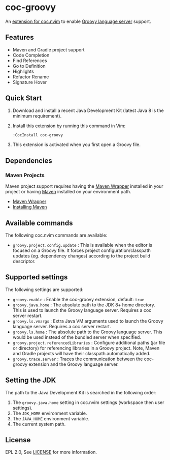 # coc-groovy

An [extension for coc.nvim](https://github.com/neoclide/coc.nvim/wiki/Using-coc-extensions) to enable
[Groovy language server](https://github.com/prominic/groovy-language-server) support.

## Features

- Maven and Gradle project support
- Code Completion
- Find References
- Go to Definition
- Highlights
- Refactor Rename
- Signature Hover

## Quick Start

1. Download and install a recent Java Development Kit (latest Java 8 is the minimum requirement).
2. Install this extension by running this command in Vim:

   ```sh
   :CocInstall coc-groovy
   ```

3. This extension is activated when you first open a Groovy file.

## Dependencies

### Maven Projects

Maven project support requires having the [Maven Wrapper][0] installed in your
project or having [Maven][1] installed on your environment path.

- [Maven Wrapper][0]
- [Installing Maven][1]

## Available commands

The following coc.nvim commands are available:

- `groovy.project.config.update` : This is available when the editor is focused on a Groovy file. It forces project configuration/classpath updates (eg. dependency changes) according to the project build descriptor.

## Supported settings

The following settings are supported:

- `groovy.enable` : Enable the coc-groovy extension, default: `true`
- `groovy.java.home` : The absolute path to the JDK 8+ home directory. This is used to launch the Groovy language server. Requires a coc server restart.
- `groovy.ls.vmargs` : Extra Java VM arguments used to launch the Groovy language server. Requires a coc server restart.
- `groovy.ls.home` : The absolute path to the Groovy language server. This would be used instead of the bundled server when specified.
- `groovy.project.referencedLibraries` : Configure additional paths (jar file or directory) for referencing libraries in a Groovy project. Note, Maven and Gradle projects will have their classpath automatically added.
- `groovy.trace.server` : Traces the communication between the coc-groovy extension and the Groovy language server.

## Setting the JDK

The path to the Java Development Kit is searched in the following order:

1. The `groovy.java.home` setting in coc.nvim settings (workspace then user settings).
2. The `JDK_HOME` environment variable.
3. The `JAVA_HOME` environment variable.
4. The current system path.

## License

EPL 2.0, See [LICENSE](LICENSE) for more information.

[0]: https://maven.apache.org/wrapper/
[1]: https://maven.apache.org/install.html
